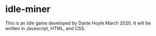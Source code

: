 # idle-miner

This is an Idle game developed by Dante Hoyle March 2020.
It will be written in Javascript, HTML, and CSS.
